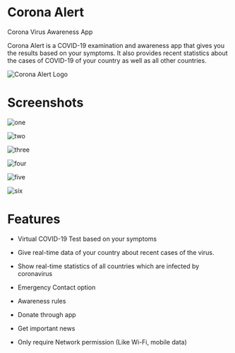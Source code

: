# Corona Alert

Corona Virus Awareness App


Corona Alert is a COVID-19 examination and awareness app that gives you the results based on your symptoms. It also provides recent statistics about the cases of COVID-19 of your country as well as all other countries.

![Corona Alert Logo](https://github.com/thealiflab/CoronaAlert/blob/master/ReadmePhotos/ca512x512.png "")


# Screenshots

![one](https://github.com/thealiflab/CoronaAlert/blob/master/ReadmePhotos/one1.png "")


![two](https://github.com/thealiflab/CoronaAlert/blob/master/ReadmePhotos/two.png "")


![three](https://github.com/thealiflab/CoronaAlert/blob/master/ReadmePhotos/three3.png "")


![four](https://github.com/thealiflab/CoronaAlert/blob/master/ReadmePhotos/four4.png "")


![five](https://github.com/thealiflab/CoronaAlert/blob/master/ReadmePhotos/five5.png "")


![six](https://github.com/thealiflab/CoronaAlert/blob/master/ReadmePhotos/six6.png "")


# Features

* Virtual COVID-19 Test based on your symptoms

* Give real-time data of your country about recent cases of the virus.

* Show real-time statistics of all countries which are infected by coronavirus

* Emergency Contact option

* Awareness rules

* Donate through app

* Get important news

* Only require Network permission (Like Wi-Fi, mobile data)

